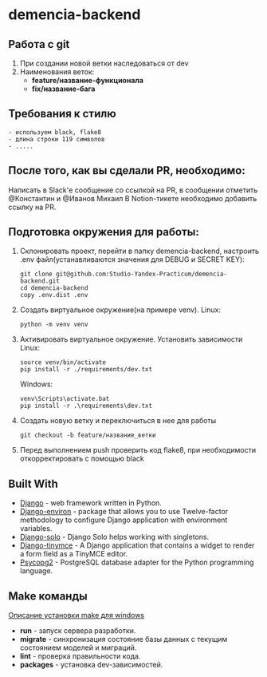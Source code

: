 # demencia-backend

## Работа с git
1. При создании новой ветки наследоваться от dev
2. Наименования веток:
    - **feature/название-функционала**
    - **fix/название-бага**

## Требования к стилю
    - используем black, flake8
    - длина строки 119 символов
    - .....

## После того, как вы сделали PR, необходимо:
Написать в Slack'е сообщение со ссылкой на PR, в сообщении отметить @Константин и @Иванов Михаил
В Notion-тикете необходимо добавить ссылку на PR.

## Подготовка окружения для работы:
1. Склонировать проект, перейти в папку demencia-backend, настроить .env файл(устанавливаются значения для DEBUG и SECRET KEY):
    ```shell
    git clone git@github.com:Studio-Yandex-Practicum/demencia-backend.git
    cd demencia-backend
    copy .env.dist .env
    ```
2. Создать виртуальное окружение(на примере venv).
    Linux:
	```shell
    python -m venv venv
    ```
3. Активировать виртуальное окружение. Установить зависимости
    Linux:
	```shell
    source venv/bin/activate
    pip install -r ./requirements/dev.txt
    ```
	Windows:
	```shell
    venv\Scripts\activate.bat
    pip install -r .\requirements\dev.txt
    ```
4. Создать новую ветку и переключиться в нее для работы
	```shell
    git checkout -b feature/название_ветки
    ```
5. Перед выполнением push проверить код flake8, при необходимости откорректировать с помощью black

## Built With

* [Django](https://www.djangoproject.com/) - web framework written in Python.
* [Django-environ](https://django-environ.readthedocs.io/en/latest/) - package that allows you to use Twelve-factor methodology to configure Django application with environment variables.
* [Django-solo](https://pypi.org/project/django-solo/) - Django Solo helps working with singletons.
* [Django-tinymce](https://pypi.org/project/django-tinymce/) - A Django application that contains a widget to render a form field as a TinyMCE editor.
* [Psycopg2](https://pypi.org/project/psycopg2-binary/) - PostgreSQL database adapter for the Python programming language.

## Make команды

[Описание установки make для windows](https://gist.github.com/evanwill/0207876c3243bbb6863e65ec5dc3f058)

* **run** - запуск сервера разработки.
* **migrate** - синхронизация состояние базы данных с текущим состоянием моделей и миграций.
* **lint** - проверка правильности кода.
* **packages** - установка dev-зависимостей.